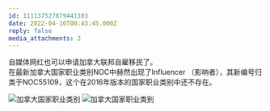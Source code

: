 ```yaml
---
id: 111137527879441103
date: 2022-04-16T00:43:45.000Z
reply: false
media_attachments: 2
---
```


自媒体网红也可以申请加拿大联邦自雇移民了。  
在最新加拿大国家职业类别NOC中赫然出现了Influencer （影响者），其新编号归类于NOC55109，这个在2016年版本的国家职业类别中还不存在。

![加拿大国家职业类别](https://files.e5n.cc/media_attachments/files/115/093/028/013/609/143/original/5e7cc339fee55124.webp)
![加拿大国家职业类别](https://files.e5n.cc/media_attachments/files/115/093/028/132/172/094/original/75b53bb82458da51.webp)
